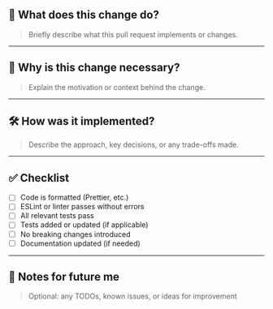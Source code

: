 ## 📌 What does this change do?

> Briefly describe what this pull request implements or changes.

---

## 🧠 Why is this change necessary?

> Explain the motivation or context behind the change.

---

## 🛠️ How was it implemented?

> Describe the approach, key decisions, or any trade-offs made.

---

## ✅ Checklist

- [ ] Code is formatted (Prettier, etc.)
- [ ] ESLint or linter passes without errors
- [ ] All relevant tests pass
- [ ] Tests added or updated (if applicable)
- [ ] No breaking changes introduced
- [ ] Documentation updated (if needed)

---

## 💬 Notes for future me

> Optional: any TODOs, known issues, or ideas for improvement
